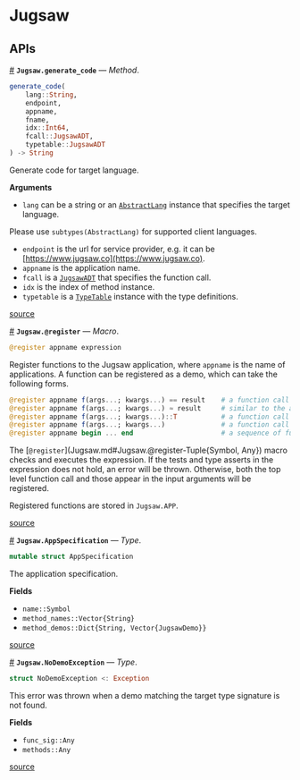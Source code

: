 


<a id='Jugsaw'></a>

<a id='Jugsaw-1'></a>

# Jugsaw


<a id='APIs'></a>

<a id='APIs-1'></a>

## APIs

<a id='Jugsaw.generate_code-Tuple{String, Any, Any, Any, Int64, JugsawADT, JugsawADT}' href='#Jugsaw.generate_code-Tuple{String, Any, Any, Any, Int64, JugsawADT, JugsawADT}'>#</a>
**`Jugsaw.generate_code`** &mdash; *Method*.



```julia
generate_code(
    lang::String,
    endpoint,
    appname,
    fname,
    idx::Int64,
    fcall::JugsawADT,
    typetable::JugsawADT
) -> String

```

Generate code for target language.

**Arguments**

  * `lang` can be a string or an [`AbstractLang`](@ref) instance that specifies the target language.

Please use `subtypes(AbstractLang)` for supported client languages.

  * `endpoint` is the url for service provider, e.g. it can be [https://www.jugsaw.co](https://www.jugsaw.co).
  * `appname` is the application name.
  * `fcall` is a [`JugsawADT`](JugsawIR.md#JugsawIR.JugsawADT) that specifies the function call.
  * `idx` is the index of method instance.
  * `typetable` is a [`TypeTable`](JugsawIR.md#JugsawIR.TypeTable) instance with the type definitions.


<a target='_blank' href='https://github.com/Jugsaw/Jugsaw.jl/blob/e6880dd953cee1f82c3aa8053cf496265b96e0ad/src/clientcode.jl#L6' class='documenter-source'>source</a><br>

<a id='Jugsaw.@register-Tuple{Symbol, Any}' href='#Jugsaw.@register-Tuple{Symbol, Any}'>#</a>
**`Jugsaw.@register`** &mdash; *Macro*.



```julia
@register appname expression
```

Register functions to the Jugsaw application, where `appname` is the name of applications. A function can be registered as a demo, which can take the following forms.

```julia
@register appname f(args...; kwargs...) == result    # a function call + a test
@register appname f(args...; kwargs...) ≈ result     # similar to the above
@register appname f(args...; kwargs...)::T           # a function call with assertion of the return type
@register appname f(args...; kwargs...)              # a function call
@register appname begin ... end                      # a sequence of function
```

The [`@register`](Jugsaw.md#Jugsaw.@register-Tuple{Symbol, Any}) macro checks and executes the expression. If the tests and type asserts in the expression does not hold, an error will be thrown. Otherwise, both the top level function call and those appear in the input arguments will be registered.

Registered functions are stored in `Jugsaw.APP`.


<a target='_blank' href='https://github.com/Jugsaw/Jugsaw.jl/blob/e6880dd953cee1f82c3aa8053cf496265b96e0ad/src/register.jl#L111-L129' class='documenter-source'>source</a><br>

<a id='Jugsaw.AppSpecification' href='#Jugsaw.AppSpecification'>#</a>
**`Jugsaw.AppSpecification`** &mdash; *Type*.



```julia
mutable struct AppSpecification
```

The application specification.

**Fields**

  * `name::Symbol`
  * `method_names::Vector{String}`
  * `method_demos::Dict{String, Vector{JugsawDemo}}`


<a target='_blank' href='https://github.com/Jugsaw/Jugsaw.jl/blob/e6880dd953cee1f82c3aa8053cf496265b96e0ad/src/register.jl#L1' class='documenter-source'>source</a><br>

<a id='Jugsaw.NoDemoException' href='#Jugsaw.NoDemoException'>#</a>
**`Jugsaw.NoDemoException`** &mdash; *Type*.



```julia
struct NoDemoException <: Exception
```

This error was thrown when a demo matching the target type signature is not found.

**Fields**

  * `func_sig::Any`
  * `methods::Any`


<a target='_blank' href='https://github.com/Jugsaw/Jugsaw.jl/blob/e6880dd953cee1f82c3aa8053cf496265b96e0ad/src/errors.jl#L1' class='documenter-source'>source</a><br>

